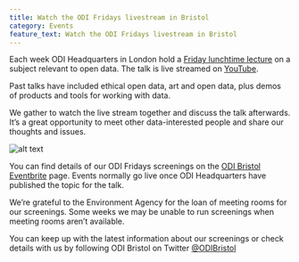 ```yaml
---
title: Watch the ODI Fridays livestream in Bristol
category: Events
feature_text: Watch the ODI Fridays livestream in Bristol
---
```


Each week ODI Headquarters in London hold a [Friday lunchtime lecture](http://theodi.org/lunchtime-lectures) on a subject relevant to open data. The talk is live streamed on [YouTube](https://www.youtube.com/user/OpenDataInstituteUK).

<!-- more -->

Past talks have included ethical open data, art and open data, plus demos of products and tools for working with data.

We gather to watch the live stream together and discuss the talk afterwards. It’s a great opportunity to meet other data-interested people and share our thoughts and issues.

![alt text](https://BristolOpenData.github.io/assets/images/ODIFridays.jpg "Watching the ODI Fridays livestream")

You can find details of our ODI Fridays screenings on the [ODI Bristol Eventbrite](https://www.eventbrite.co.uk/o/odi-bristol-11444234774) page. Events normally go live once ODI Headquarters have published the topic for the talk.

We’re grateful to the Environment Agency for the loan of meeting rooms for our screenings. Some weeks we may be unable to run screenings when meeting rooms aren’t available.

You can keep up with the latest information about our screenings or check details with us by following ODI Bristol on Twitter [@ODIBristol](https://twitter.com/ODIBristol)

